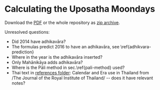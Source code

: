 
# Calculating the Uposatha Moondays

Download the [PDF](https://github.com/profound-labs/calculating-the-uposatha-moondays/blob/master/calculating-the-uposatha-moondays.pdf) or the whole repository as [zip archive](https://github.com/profound-labs/calculating-the-uposatha-moondays/archive/master.zip).

Unresolved questions:

- Did 2014 have adhikavāra?
- The formulas predict 2016 to have an adhikavāra, see \ref{adhikvara-prediction}
- Where in the year is the adhikavāra inserted?
- Only Mahānikāya adds adhikavāra?
- Where is the Pāli method in sec.\ref{pali-method} used?
- Thai text in [references folder](https://github.com/profound-labs/calculating-the-uposatha-moondays/tree/master/references): Calendar and Era use in Thailand from /The Journal of the Royal Institute of Thailand/ -- does it have relevant notes?

